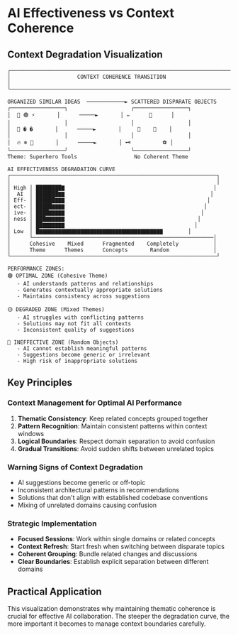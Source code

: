 # AI Effectiveness vs Context Coherence

## Context Degradation Visualization

```
┌─────────────────────────────────────────────────────────────────────────────┐
│                     CONTEXT COHERENCE TRANSITION                            │
└─────────────────────────────────────────────────────────────────────────────┘

ORGANIZED SIMILAR IDEAS  ────────────► SCATTERED DISPARATE OBJECTS
┌─────────────────┐                    ┌─────────────────┐
│  🦸 🟢 ⚡       │      ─────►       │ ✏️      🌲      │
│                 │                    │                 │
│  🎯 �️ �       │      ─────►       │     🍬    📱    │
│                 │                    │                 │
│  🔥 ❄️ 🌟       │      ─────►       │ 🗝️          ⚽ │
└─────────────────┘                    └─────────────────┘
Theme: Superhero Tools                  No Coherent Theme

AI EFFECTIVENESS DEGRADATION CURVE
┌─────────────────────────────────────────────────────────────────┐
│                                                                 │
│ High │ ████████▇                                               │
│  AI  │ ███████▇▇                                              │
│ Eff- │ ██████▇▇▇                                             │
│ ect- │ █████▇▇▇▇                                            │
│ ive- │ ████▇▇▇▇▇                                           │
│ ness │ ███▇▇▇▇▇▇                                          │
│      │ ██▇▇▇▇▇▇▇                                         │
│ Low  │ █▇▇▇▇▇▇▇▇▇▇▇▇▇▇▇▇▇▇▇▇▇▇▇▇▇▇▇▇▇▇▇▇▇▇▇▇▇▇▇        │
│      └─────────────────────────────────────────────────────────│
│      Cohesive    Mixed      Fragmented    Completely           │
│      Theme      Themes      Concepts       Random              │
└─────────────────────────────────────────────────────────────────┘

PERFORMANCE ZONES:
🟢 OPTIMAL ZONE (Cohesive Theme)
   - AI understands patterns and relationships
   - Generates contextually appropriate solutions
   - Maintains consistency across suggestions

🟡 DEGRADED ZONE (Mixed Themes)  
   - AI struggles with conflicting patterns
   - Solutions may not fit all contexts
   - Inconsistent quality of suggestions

🔴 INEFFECTIVE ZONE (Random Objects)
   - AI cannot establish meaningful patterns
   - Suggestions become generic or irrelevant
   - High risk of inappropriate solutions
```

## Key Principles

### Context Management for Optimal AI Performance
1. **Thematic Consistency**: Keep related concepts grouped together
2. **Pattern Recognition**: Maintain consistent patterns within context windows
3. **Logical Boundaries**: Respect domain separation to avoid confusion
4. **Gradual Transitions**: Avoid sudden shifts between unrelated topics

### Warning Signs of Context Degradation
- AI suggestions become generic or off-topic
- Inconsistent architectural patterns in recommendations
- Solutions that don't align with established codebase conventions
- Mixing of unrelated domains causing confusion

### Strategic Implementation
- **Focused Sessions**: Work within single domains or related concepts
- **Context Refresh**: Start fresh when switching between disparate topics
- **Coherent Grouping**: Bundle related changes and discussions
- **Clear Boundaries**: Establish explicit separation between different domains

## Practical Application
This visualization demonstrates why maintaining thematic coherence is crucial for effective AI collaboration. The steeper the degradation curve, the more important it becomes to manage context boundaries carefully.
